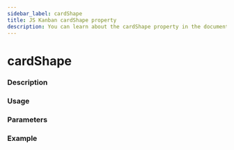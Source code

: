 ```yaml
---
sidebar_label: cardShape
title: JS Kanban cardShape property
description: You can learn about the cardShape property in the documentation of the JavaScript Kanban library. Browse developer guides and API reference, try out code examples and live demos.
---
```


# cardShape

### Description


### Usage


### Parameters


### Example

```jsx

```
